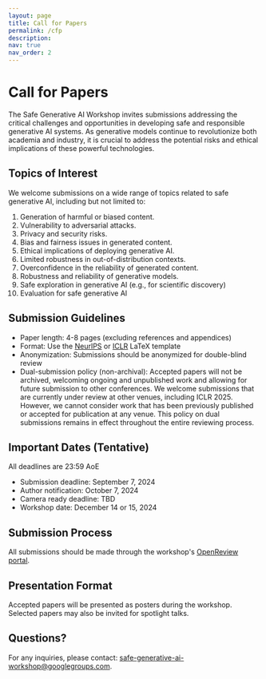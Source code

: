```yaml
---
layout: page
title: Call for Papers
permalink: /cfp
description:
nav: true
nav_order: 2
---
```


# Call for Papers

The Safe Generative AI Workshop invites submissions addressing the critical challenges and opportunities in developing safe and responsible generative AI systems. As generative models continue to revolutionize both academia and industry, it is crucial to address the potential risks and ethical implications of these powerful technologies.

## Topics of Interest

We welcome submissions on a wide range of topics related to safe generative AI, including but not limited to:

1. Generation of harmful or biased content.
2. Vulnerability to adversarial attacks.
3. Privacy and security risks.
4. Bias and fairness issues in generated content.
5. Ethical implications of deploying generative AI.
6. Limited robustness in out-of-distribution contexts.
7. Overconfidence in the reliability of generated content.
8. Robustness and reliability of generative models.
9. Safe exploration in generative AI (e.g., for scientific discovery)
10. Evaluation for safe generative AI

## Submission Guidelines

- Paper length: 4-8 pages (excluding references and appendices)
- Format: Use the [NeurIPS](https://media.neurips.cc/Conferences/NeurIPS2024/Styles.zip) or [ICLR](https://github.com/ICLR/Master-Template/raw/master/iclr2025.zip) LaTeX template
- Anonymization: Submissions should be anonymized for double-blind review
- Dual-submission policy (non-archival): Accepted papers will not be archived, welcoming ongoing and unpublished work and allowing for future submission to other conferences. We welcome submissions that are currently under review at other venues, including ICLR 2025. However, we cannot consider work that has been previously published or accepted for publication at any venue. This policy on dual submissions remains in effect throughout the entire reviewing process. 

## Important Dates (Tentative)

All deadlines are 23:59 AoE

- Submission deadline: September 7, 2024
- Author notification: October 7, 2024
- Camera ready deadline: TBD
- Workshop date: December 14 or 15, 2024

## Submission Process

All submissions should be made through the workshop's [OpenReview portal](https://openreview.net/group?id=NeurIPS.cc/2024/Workshop/SafeGenAi).

## Presentation Format

Accepted papers will be presented as posters during the workshop. Selected papers may also be invited for spotlight talks.

## Questions?

For any inquiries, please contact: [safe-generative-ai-workshop@googlegroups.com](mailto:safe-generative-ai-workshop@googlegroups.com).


